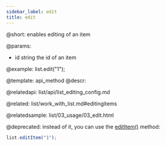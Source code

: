 ```yaml
---
sidebar_label: edit
title: edit
---          
```


@short: enables editing of an item

@params:
- id		string		the id of an item


@example:
list.edit("1");

@template: api_method
@descr:

@relatedapi: list/api/list_editing_config.md

@related: list/work_with_list.md#editingitems


@relatedsample: list/03_usage/03_edit.html

@deprecated: instead of it, you can use the [editItem()](list/api/list_edititem_method.md) method:
~~~js
list.editItem("1");
~~~